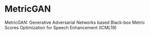 # MetricGAN
MetricGAN: Generative Adversarial Networks based Black-box Metric Scores Optimization for Speech Enhancement (ICML19)
